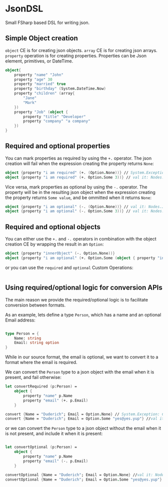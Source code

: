 # JsonDSL
Small FSharp based DSL for writing json.


## Simple Object creation

`object` CE is for creating json objects.
`array` CE is for creating json arrays.
`property` operation is for creating properties. Properties can be Json element, primitives, or DateTime.


```fsharp
object{
    property "name" "John"
    property "age" 30
    property "married" true
    property "birthday" (System.DateTime.Now)
    property "children" (array{
        "Jane"
        "Mark"
    })
    property "Job" (object {
        property "title" "Developer"
        property "company" "a company"
    })
}
```

## Required and optional properties

You can mark properties as required by using the `+.` operator. The json creation will fail when the expression creating the property returns `None`:

```fsharp
object {property "i am required" (+. (Option.None))} // System.Exception: Could not create Json Object, as required elements were missing: Value was missing
object {property "i am required" (+. Option.Some 3))} // val it: Nodes.JsonObject = seq [[hi, 3] {Key = "hi"; Value = 3;}]
```

Vice versa, mark properties as optional by using the `-.` operator. The property will be in the resulting json object when the expression creating the property returns `Some value`, and be ommitted when it returns `None`:

```fsharp
object {property "i am optional" (-. (Option.None))} // val it: Nodes.JsonObject = seq []
object {property "i am optional" (-. Option.Some 3))} // val it: Nodes.JsonObject = seq [[hi, 3] {Key = "hi"; Value = 3;}]
```

## Required and optional objects 

You can either use the `+.` and `-.` operators in combination with the object creation CE by wrapping the result in an `Option`:

```fsharp
object {property "innerObject" (-. Option.None))} 
object {property "i am optional" (+. Option.Some (object { property "inner" "yes"})))} 
```

or you can use the `required` and `optional` Custom Operations:

```fsharp
```

## Using required/optional logic for conversion APIs

The main reason we provide the required/optional logic is to facilitate conversion between formats.

As an example, lets define a type `Person`, which has a name and an optional Email address:

```fsharp

type Person = {
    Name: string
    Email: string option
}

```

While in our source format, the email is optional, we want to convert it to a format where the email is required.

We can convert the `Person` type to a json object with the email when it is present, and fail otherwise:

```fsharp
let convertRequired (p:Person) = 
    object {
        property "name" p.Name
        property "email" (+. p.Email)
    }

convert {Name = "Duderich"; Email = Option.None} // System.Exception: Could not create Json Object, as required elements were missing: Value was missing
convert {Name = "Duderich"; Email = Option.Some "yes@yes.yup"} //val it: Nodes.JsonObject =seq[[name, Duderich] {Key = "name";Value = Duderich;}; [email, yes@yes.yup] {Key = "email"; Value = yes@yes.yup;}]
```

or we can convert the `Person` type to a json object without the email when it is not present, and include it when it is present:

```fsharp

let convertOptional (p:Person) = 
    object {
        property "name" p.Name
        property "email" (-. p.Email)
    }

convertOptional {Name = "Duderich"; Email = Option.None} //val it: Nodes.JsonObject = seq [[name, Duderich] {Key = "name"; Value = Duderich;}]
convertOptional {Name = "Duderich"; Email = Option.Some "yes@yes.yup"} //val it: Nodes.JsonObject =seq[[name, Duderich] {Key = "name";Value = Duderich;}; [email, yes@yes.yup] {Key = "email"; Value = yes@yes.yup;}]
```